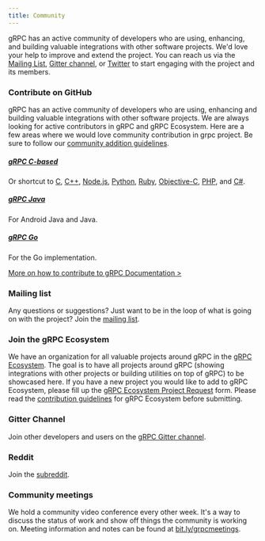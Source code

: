 ```yaml
---
title: Community
---
```


gRPC has an active community of developers who are using, enhancing, and building valuable integrations with other software projects. We'd love your help to improve and extend the project. You can reach us via the [Mailing List](https://groups.google.com/forum/#!forum/grpc-io), [Gitter channel](https://gitter.im/grpc/grpc), or [Twitter](https://twitter.com/grpcio) to start engaging with the project and its members.

### Contribute on GitHub

gRPC has an active community of developers who are using, enhancing and building valuable integrations with other software projects. We are always looking for active contributors in gRPC and gRPC Ecosystem. Here are a few areas where we would love community contribution in grpc project. Be sure to follow our [community addition guidelines](/contribute).

##### [gRPC C-based](https://github.com/grpc/grpc/labels/disposition%2Fhelp%20wanted)

Or shortcut to [C](https://github.com/grpc/grpc/issues?q=is%3Aopen+is%3Aissue+label%3Aarea%2Fcore+label%3A%22disposition%2Fhelp+wanted%22), [C++](https://github.com/grpc/grpc/issues?q=is%3Aopen+is%3Aissue+label%3A%22disposition%2Fhelp+wanted%22+label%3Alang%2Fc%2B%2B), [Node.js](https://github.com/grpc/grpc/issues?q=is%3Aopen+is%3Aissue+label%3A%22disposition%2Fhelp+wanted%22+label%3Alang%2Fnode), [Python](https://github.com/grpc/grpc/issues?q=is%3Aopen+is%3Aissue+label%3A%22disposition%2Fhelp+wanted%22+label%3Alang%2FPython), [Ruby](https://github.com/grpc/grpc/issues?q=is%3Aopen+is%3Aissue+label%3A%22disposition%2Fhelp+wanted%22+label%3Alang%2Fruby), [Objective-C](https://github.com/grpc/grpc/issues?q=is%3Aopen+is%3Aissue+label%3A%22disposition%2Fhelp+wanted%22+label%3Alang%2FObjC), [PHP](https://github.com/grpc/grpc/issues?q=is%3Aopen+is%3Aissue+label%3A%22disposition%2Fhelp+wanted%22+label%3Alang%2Fphp), and [C#](https://github.com/grpc/grpc/issues?utf8=%E2%9C%93&q=is%3Aopen+is%3Aissue+label%3A%22disposition%2Fhelp+wanted%22+label%3Alang%2Fc%23+).

##### [gRPC Java](https://github.com/grpc/grpc-java/labels/help%20wanted)

For Android Java and Java.

##### [gRPC Go](https://github.com/grpc/grpc-go/labels/Status:%20help%20wanted)

For the Go implementation.

[More on how to contribute to gRPC Documentation >](/contribute)

### Mailing list

Any questions or suggestions? Just want to be in the loop of what is going on with the project? Join the [mailing list](https://groups.google.com/forum/#!forum/grpc-io).

### Join the gRPC Ecosystem

We have an organization for all valuable projects around gRPC in the [gRPC Ecosystem](https://github.com/grpc-ecosystem). The goal is to have all projects around gRPC (showing integrations with other projects or building utilities on top of gRPC) to be showcased here. If you have a new project you would like to add to gRPC Ecosystem, please fill up the [gRPC Ecosystem Project Request](https://docs.google.com/a/google.com/forms/d/119zb79XRovQYafE9XKjz9sstwynCWcMpoJwHgZJvK74/edit) form. Please read the [contribution guidelines](https://github.com/grpc/grpc-contrib/blob/master/CONTRIBUTING.md) for gRPC Ecosystem before submitting. 

### Gitter Channel

Join other developers and users on the [gRPC Gitter channel](https://gitter.im/grpc/grpc).

### Reddit

Join the [subreddit](https://www.reddit.com/r/grpc/).

### Community meetings

We hold a community video conference every other week. It's a way to discuss the status of work and show off things the community is working on. Meeting information and notes can be found at [bit.ly/grpcmeetings](https://bit.ly/grpcmeetings).
